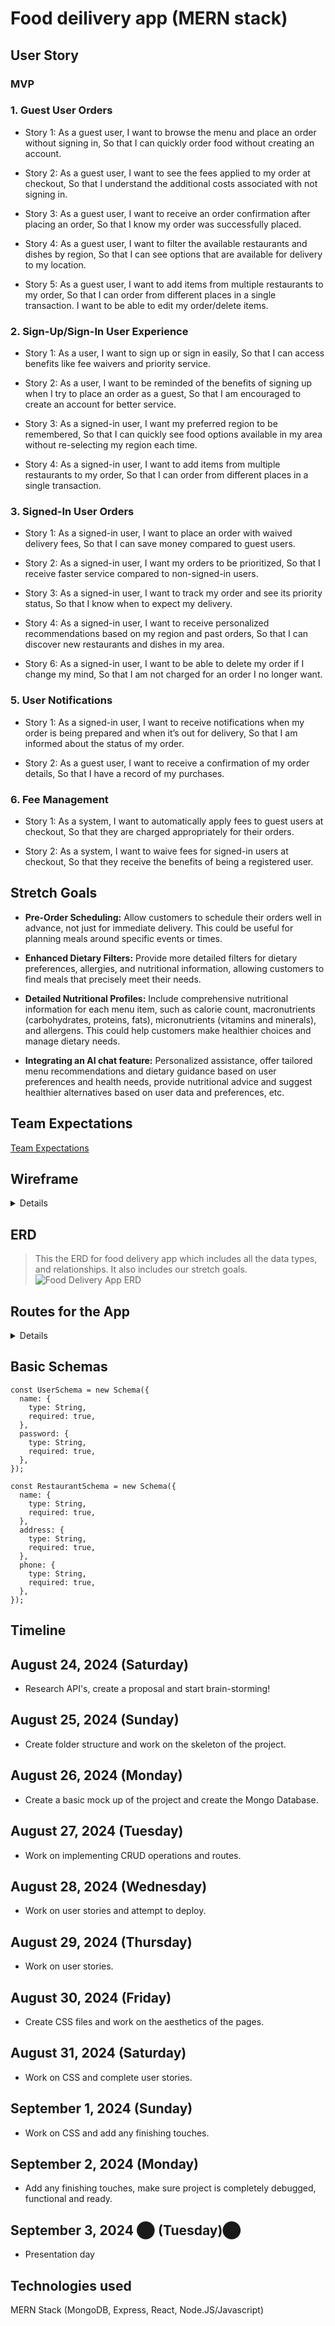 # Food deilivery app (MERN stack)

## User Story

### MVP

### 1. Guest User Orders
- Story 1:
As a guest user,
I want to browse the menu and place an order without signing in,
So that I can quickly order food without creating an account.

- Story 2:
As a guest user,
I want to see the fees applied to my order at checkout,
So that I understand the additional costs associated with not signing in.

- Story 3:
As a guest user,
I want to receive an order confirmation after placing an order,
So that I know my order was successfully placed.

- Story 4:
As a guest user,
I want to filter the available restaurants and dishes by region,
So that I can see options that are available for delivery to my location.

- Story 5:
As a guest user,
I want to add items from multiple restaurants to my order,
So that I can order from different places in a single transaction.
I want to be able to edit my order/delete items.

### 2. Sign-Up/Sign-In User Experience
- Story 1:
As a user,
I want to sign up or sign in easily,
So that I can access benefits like fee waivers and priority service.

- Story 2:
As a user,
I want to be reminded of the benefits of signing up when I try to place an order as a guest,
So that I am encouraged to create an account for better service.

- Story 3:
As a signed-in user,
I want my preferred region to be remembered,
So that I can quickly see food options available in my area without re-selecting my region each time.

- Story 4:
As a signed-in user,
I want to add items from multiple restaurants to my order,
So that I can order from different places in a single transaction.

### 3. Signed-In User Orders
- Story 1:
As a signed-in user,
I want to place an order with waived delivery fees,
So that I can save money compared to guest users.

- Story 2:
As a signed-in user,
I want my orders to be prioritized,
So that I receive faster service compared to non-signed-in users.

- Story 3:
As a signed-in user,
I want to track my order and see its priority status,
So that I know when to expect my delivery.

- Story 4:
As a signed-in user,
I want to receive personalized recommendations based on my region and past orders,
So that I can discover new restaurants and dishes in my area.

- Story 6:
As a signed-in user,
I want to be able to delete my order if I change my mind,
So that I am not charged for an order I no longer want.

### 5. User Notifications
- Story 1:
As a signed-in user,
I want to receive notifications when my order is being prepared and when it’s out for delivery,
So that I am informed about the status of my order.

- Story 2:
As a guest user,
I want to receive a confirmation of my order details,
So that I have a record of my purchases.

### 6. Fee Management
- Story 1:
As a system,
I want to automatically apply fees to guest users at checkout,
So that they are charged appropriately for their orders.

- Story 2:
As a system,
I want to waive fees for signed-in users at checkout,
So that they receive the benefits of being a registered user.


## Stretch Goals

- **Pre-Order Scheduling:** Allow customers to schedule their orders well in advance, not just for immediate delivery. This could be useful for planning meals around specific events or times.

- **Enhanced Dietary Filters:** Provide more detailed filters for dietary preferences, allergies, and nutritional information, allowing customers to find meals that precisely meet their needs.

- **Detailed Nutritional Profiles:** Include comprehensive nutritional information for each menu item, such as calorie count, macronutrients (carbohydrates, proteins, fats), micronutrients (vitamins and minerals), and allergens. This could help customers make healthier choices and manage dietary needs.

- **Integrating an AI chat feature:** Personalized assistance, offer tailored menu recommendations and dietary guidance based on user preferences and health needs, provide nutritional advice and suggest healthier alternatives based on user data and preferences, etc.

## Team Expectations

[Team Expectations](https://docs.google.com/document/d/1cJsnRTeMD8zwStb7M6jFdcLx1ro5UoGyzrmQ1iOCzB0/edit?usp=sharing)

## Wireframe

<details>

![Food Delivery App Frame1](./Wireframe%20Food%20Delivery%20App%20-%20Frame%201.jpg)
![Food Delivery App Frame2](./Wireframe%20Food%20Delivery%20App%20-%20Frame%202.jpg)
![Food Delivery App Frame3](./Wireframe%20Food%20Delivery%20App%20-%20Frame%203.jpg)
![Food Delivery App Frame4](./Wireframe%20Food%20Delivery%20App%20-%20Frame%204.jpg)

</details>

## ERD

> This the ERD for food delivery app which includes all the data types, and relationships. It also includes our stretch goals.
> ![Food Delivery App ERD](./Food%20Delivery%20App%20ERD%20-%20ERD%20Table.jpg)

## Routes for the App
<details>

| **Route**                 | **HTTP Method** | **Description**                                        |
| ------------------------- | --------------- | ------------------------------------------------------ |
| **Users**                 |                 |                                                        |
| `/users`                  | GET             | Retrieve a list of all users.                          |
| `/users/:id`              | GET             | Retrieve details of a specific user by ID.             |
| `/users`                  | POST            | Create a new user.                                     |
| `/users/:id`              | PUT             | Update an existing user by ID.                         |
| `/users/:id`              | DELETE          | Delete a user by ID.                                   |
| **Addresses**             |                 |                                                        |
| `/addresses`              | GET             | Retrieve a list of all addresses.                      |
| `/addresses/:id`          | GET             | Retrieve details of a specific address by ID.          |
| `/addresses`              | POST            | Create a new address.                                  |
| `/addresses/:id`          | PUT             | Update an existing address by ID.                      |
| `/addresses/:id`          | DELETE          | Delete an address by ID.                               |
| **Customer Addresses**    |                 |                                                        |
| `/customer-addresses`     | GET             | Retrieve a list of all customer addresses.             |
| `/customer-addresses/:id` | GET             | Retrieve details of a specific customer address by ID. |
| `/customer-addresses`     | POST            | Create a new customer address.                         |
| `/customer-addresses/:id` | PUT             | Update an existing customer address by ID.             |
| `/customer-addresses/:id` | DELETE          | Delete a customer address by ID.                       |
| **Restaurants**           |                 |                                                        |
| `/restaurants`            | GET             | Retrieve a list of all restaurants.                    |
| `/restaurants/:id`        | GET             | Retrieve details of a specific restaurant by ID.       |
| `/restaurants`            | POST            | Create a new restaurant.                               |
| `/restaurants/:id`        | PUT             | Update an existing restaurant by ID.                   |
| `/restaurants/:id`        | DELETE          | Delete a restaurant by ID.                             |
| **Menu Items**            |                 |                                                        |
| `/menu-items`             | GET             | Retrieve a list of all menu items.                     |
| `/menu-items/:id`         | GET             | Retrieve details of a specific menu item by ID.        |
| `/menu-items`             | POST            | Create a new menu item.                                |
| `/menu-items/:id`         | PUT             | Update an existing menu item by ID.                    |
| `/menu-items/:id`         | DELETE          | Delete a menu item by ID.                              |
| **Food Orders**           |                 |                                                        |
| `/food-orders`            | GET             | Retrieve a list of all food orders.                    |
| `/food-orders/:id`        | GET             | Retrieve details of a specific food order by ID.       |
| `/food-orders`            | POST            | Create a new food order.                               |
| `/food-orders/:id`        | PUT             | Update an existing food order by ID.                   |
| `/food-orders/:id`        | DELETE          | Delete a food order by ID.                             |
| **Order Menu Items**      |                 |                                                        |
| `/order-menu-items`       | GET             | Retrieve a list of all order menu items.               |
| `/order-menu-items/:id`   | GET             | Retrieve details of a specific order menu item by ID.  |
| `/order-menu-items`       | POST            | Create a new order menu item.                          |
| `/order-menu-items/:id`   | PUT             | Update an existing order menu item by ID.              |
| `/order-menu-items/:id`   | DELETE          | Delete an order menu item by ID.                       |
| **Order Status**          |                 |                                                        |
| `/order-status`           | GET             | Retrieve a list of all order statuses.                 |
| `/order-status/:id`       | GET             | Retrieve details of a specific order status by ID.     |
| `/order-status`           | POST            | Create a new order status.                             |
| `/order-status/:id`       | PUT             | Update an existing order status by ID.                 |
| `/order-status/:id`       | DELETE          | Delete an order status by ID.                          |

</details>

## Basic Schemas

``` 
const UserSchema = new Schema({
  name: {
    type: String,
    required: true,
  },
  password: {
    type: String,
    required: true,
  },
});

const RestaurantSchema = new Schema({
  name: {
    type: String,
    required: true,
  },
  address: {
    type: String,
    required: true,
  },
  phone: {
    type: String,
    required: true,
  },
}); 

```

## Timeline

## August 24, 2024 (Saturday)

- Research API's, create a proposal and start brain-storming!

## August 25, 2024 (Sunday)

- Create folder structure and work on the skeleton of the project.

## August 26, 2024 (Monday)

- Create a basic mock up of the project and create the Mongo Database.

## August 27, 2024 (Tuesday)

- Work on implementing CRUD operations and routes.

## August 28, 2024 (Wednesday)

- Work on user stories and attempt to deploy.

## August 29, 2024 (Thursday)

- Work on user stories.

## August 30, 2024 (Friday)

- Create CSS files and work on the aesthetics of the pages.

## August 31, 2024 (Saturday)

- Work on CSS and complete user stories.

## September 1, 2024 (Sunday)

- Work on CSS and add any finishing touches.

## September 2, 2024 (Monday)

- Add any finishing touches, make sure project is completely debugged, functional and ready.

## September 3, 2024 ​⬤ (Tuesday)​⬤

- Presentation day

## Technologies used
MERN Stack (MongoDB, Express, React, Node.JS/Javascript)

